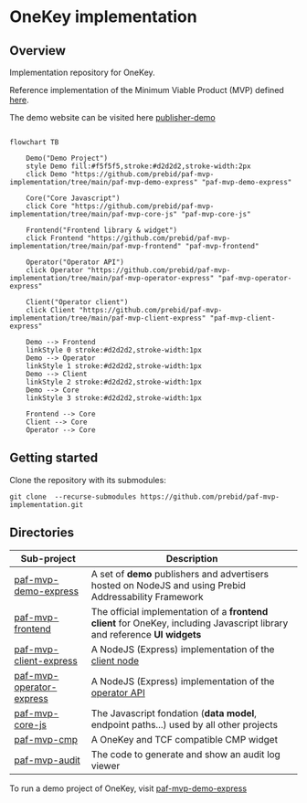 # OneKey implementation


## Overview
Implementation repository for OneKey.

Reference implementation of the Minimum Viable Product (MVP) defined [here](https://github.com/criteo/addressable-network-proposals/tree/main/mvp-spec).

The demo website can be visited here [publisher-demo](https://www.pafdemopublisher.com/)

```mermaid

flowchart TB

    Demo("Demo Project")
    style Demo fill:#f5f5f5,stroke:#d2d2d2,stroke-width:2px
    click Demo "https://github.com/prebid/paf-mvp-implementation/tree/main/paf-mvp-demo-express" "paf-mvp-demo-express"
    
    Core("Core Javascript")
    click Core "https://github.com/prebid/paf-mvp-implementation/tree/main/paf-mvp-core-js" "paf-mvp-core-js"
    
    Frontend("Frontend library & widget")
    click Frontend "https://github.com/prebid/paf-mvp-implementation/tree/main/paf-mvp-frontend" "paf-mvp-frontend"
    
    Operator("Operator API")
    click Operator "https://github.com/prebid/paf-mvp-implementation/tree/main/paf-mvp-operator-express" "paf-mvp-operator-express"
    
    Client("Operator client")
    click Client "https://github.com/prebid/paf-mvp-implementation/tree/main/paf-mvp-client-express" "paf-mvp-client-express"
    
    Demo --> Frontend
    linkStyle 0 stroke:#d2d2d2,stroke-width:1px
    Demo --> Operator
    linkStyle 1 stroke:#d2d2d2,stroke-width:1px
    Demo --> Client
    linkStyle 2 stroke:#d2d2d2,stroke-width:1px
    Demo --> Core
    linkStyle 3 stroke:#d2d2d2,stroke-width:1px
    
    Frontend --> Core
    Client --> Core
    Operator --> Core

```

## Getting started

Clone the repository with its submodules: 

````
git clone  --recurse-submodules https://github.com/prebid/paf-mvp-implementation.git
````

## Directories

| Sub-project                                            | Description                                                                                                                                         |
|--------------------------------------------------------|-----------------------------------------------------------------------------------------------------------------------------------------------------|
| [paf-mvp-demo-express](./paf-mvp-demo-express)         | A set of **demo** publishers and advertisers hosted on NodeJS and using Prebid Addressability Framework                                             |
| [paf-mvp-frontend](./paf-mvp-frontend)                 | The official implementation of a **frontend client** for OneKey, including Javascript library and reference **UI widgets**                          |
| [paf-mvp-client-express](./paf-mvp-client-express)     | A NodeJS (Express) implementation of the [client node](https://github.com/prebid/addressability-framework/blob/main/mvp-spec/paf-client-node.md)    |
| [paf-mvp-operator-express](./paf-mvp-operator-express) | A NodeJS (Express) implementation of the [operator API](https://github.com/criteo/addressable-network-proposals/blob/main/mvp-spec/operator-api.md) |
| [paf-mvp-core-js](./paf-mvp-core-js)                   | The Javascript fondation (**data model**, endpoint paths...) used by all other projects                                                             |
| [paf-mvp-cmp](./paf-mvp-cmp)                           | A OneKey and TCF compatible CMP widget                                                                                                              |
| [paf-mvp-audit](./paf-mvp-audit)                       | The code to generate and show an audit log viewer                                                                                                   |

To run a demo project of OneKey, visit [paf-mvp-demo-express](./paf-mvp-demo-express)
